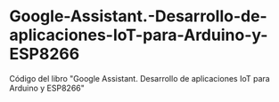 # Google-Assistant.-Desarrollo-de-aplicaciones-IoT-para-Arduino-y-ESP8266
Código del libro "Google Assistant. Desarrollo de aplicaciones IoT para Arduino y ESP8266"
